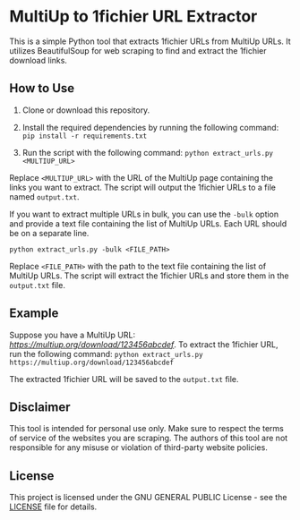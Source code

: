 # MultiUp to 1fichier URL Extractor

This is a simple Python tool that extracts 1fichier URLs from MultiUp URLs. It utilizes BeautifulSoup for web scraping to find and extract the 1fichier download links.

## How to Use

1. Clone or download this repository.
2. Install the required dependencies by running the following command:
```pip install -r requirements.txt```

3. Run the script with the following command:
```python extract_urls.py <MULTIUP_URL>```

Replace `<MULTIUP_URL>` with the URL of the MultiUp page containing the links you want to extract. The script will output the 1fichier URLs to a file named `output.txt`.

If you want to extract multiple URLs in bulk, you can use the `-bulk` option and provide a text file containing the list of MultiUp URLs. Each URL should be on a separate line.

```python extract_urls.py -bulk <FILE_PATH>```

Replace `<FILE_PATH>` with the path to the text file containing the list of MultiUp URLs. The script will extract the 1fichier URLs and store them in the `output.txt` file.

## Example

Suppose you have a MultiUp URL: _https://multiup.org/download/123456abcdef_. To extract the 1fichier URL, run the following command: ```python extract_urls.py https://multiup.org/download/123456abcdef```

The extracted 1fichier URL will be saved to the `output.txt` file.

## Disclaimer

This tool is intended for personal use only. Make sure to respect the terms of service of the websites you are scraping. The authors of this tool are not responsible for any misuse or violation of third-party website policies.

## License

This project is licensed under the GNU GENERAL PUBLIC License - see the [LICENSE](LICENSE) file for details.


